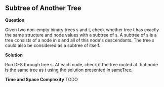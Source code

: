 <h2>Subtree of Another Tree</h2>

**Question**

Given two non-empty binary trees s and t, check whether tree t has exactly the same structure and node values with a subtree of s. A subtree of s is a tree consists of a node in s and all of this node's descendants. The tree s could also be considered as a subtree of itself.

**Solution**

Run DFS through tree s. At each node, check if the tree rooted at that node is the same tree as t using the solution
presented in [sameTree](../sameTree/sameTree.ts).

**Time and Space Complexity**
TODO

